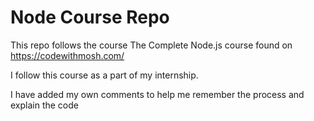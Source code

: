 # Node Course Repo
This repo follows the course The Complete Node.js course found on
https://codewithmosh.com/

I follow this course as a part of my internship.

I have added my own comments to help me remember the process and explain the code
